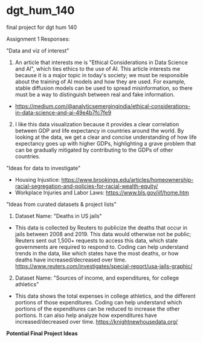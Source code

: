 # dgt_hum_140
final project for dgt hum 140

Assignment 1 Responses:

"Data and viz of interest"
1. An article that interests me is "Ethical Considerations in Data Science and AI", which ties ethics to the use of AI. This article interests me because it is a major topic in today's society; we must be responsible about the training of AI models and how they are used. For example, stable diffusion models can be used to spread misinformation, so there must be a way to distinguish between real and fake information.
* https://medium.com/@analyticsemergingindia/ethical-considerations-in-data-science-and-ai-49e4b7fc7fe9

2. I like this data visualization because it provides a clear correlation between GDP and life expectancy in countries around the world. By looking at the data, we get a clear and concise understanding of how life expectancy goes up with higher GDPs, highlighting a grave problem that can be gradually mitigated by contributing to the GDPs of other countries. 


"Ideas for data to investigate"
* Housing Injustice: https://www.brookings.edu/articles/homeownership-racial-segregation-and-policies-for-racial-wealth-equity/
* Workplace Injuries and Labor Laws: https://www.bls.gov/iif/home.htm

"Ideas from curated datasets & project lists"
1. Dataset Name: "Deaths in US jails"
* This data is collected by Reuters to publicize the deaths that occur in jails between 2008 and 2019. This data would otherwise not be public; Reuters sent out 1,500+ requests to access this data, which state governments are required to respond to. Coding can help understand trends in the data, like which states have the most deaths, or how deaths have increased/decreased over time. 
https://www.reuters.com/investigates/special-report/usa-jails-graphic/

2. Dataset Name: "Sources of income, and expenditures, for college athletics"
* This data shows the total expenses in college athletics, and the different portions of those expenditures. Coding can help understand which portions of the expenditures can be reduced to increase the other portions. It can also help analyze how expenditures have increased/decreased over time. 
https://knightnewhousedata.org/

**Potential Final Project Ideas**